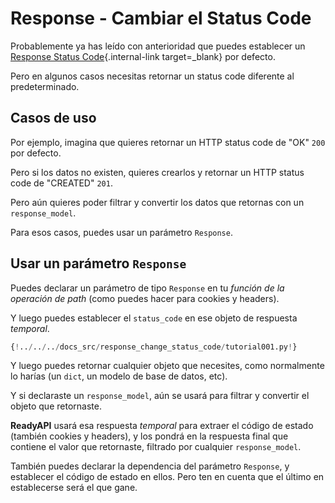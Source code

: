 # Response - Cambiar el Status Code

Probablemente ya has leído con anterioridad que puedes establecer un [Response Status Code](../tutorial/response-status-code.md){.internal-link target=_blank} por defecto.

Pero en algunos casos necesitas retornar un status code diferente al predeterminado.

## Casos de uso

Por ejemplo, imagina que quieres retornar un HTTP status code de "OK" `200` por defecto.

Pero si los datos no existen, quieres crearlos y retornar un HTTP status code de "CREATED" `201`.

Pero aún quieres poder filtrar y convertir los datos que retornas con un `response_model`.

Para esos casos, puedes usar un parámetro `Response`.

## Usar un parámetro `Response`

Puedes declarar un parámetro de tipo `Response` en tu *función de la operación de path* (como puedes hacer para cookies y headers).

Y luego puedes establecer el `status_code` en ese objeto de respuesta *temporal*.

```Python hl_lines="1  9  12"
{!../../../docs_src/response_change_status_code/tutorial001.py!}
```

Y luego puedes retornar cualquier objeto que necesites, como normalmente lo harías (un `dict`, un modelo de base de datos, etc).

Y si declaraste un `response_model`, aún se usará para filtrar y convertir el objeto que retornaste.

**ReadyAPI** usará esa respuesta *temporal* para extraer el código de estado (también cookies y headers), y los pondrá en la respuesta final que contiene el valor que retornaste, filtrado por cualquier `response_model`.

También puedes declarar la dependencia del parámetro `Response`, y establecer el código de estado en ellos. Pero ten en cuenta que el último en establecerse será el que gane.
